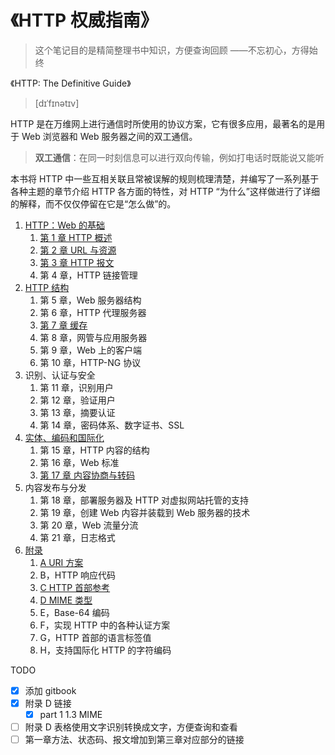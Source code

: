 # 《HTTP 权威指南》

> 这个笔记目的是精简整理书中知识，方便查询回顾 ——不忘初心，方得始终

《HTTP: The Definitive Guide》

> [dɪˈfɪnətɪv]

HTTP 是在万维网上进行通信时所使用的协议方案，它有很多应用，最著名的是用于 Web 浏览器和 Web 服务器之间的双工通信。

> **双工通信**：在同一时刻信息可以进行双向传输，例如打电话时既能说又能听

本书将 HTTP 中一些互相关联且常被误解的规则梳理清楚，并编写了一系列基于各种主题的章节介绍 HTTP 各方面的特性，对 HTTP “为什么”这样做进行了详细的解释，而不仅仅停留在它是“怎么做”的。

1. [HTTP：Web 的基础](./part1.md)
   1. [第 1 章 HTTP 概述](./chapter1.md)
   2. [第 2 章 URL 与资源](./chapter2.md)
   3. [第 3 章 HTTP 报文](./chapter3.md)
   4. 第 4 章，HTTP 链接管理
2. [HTTP 结构](./part2.md)
   1. 第 5 章，Web 服务器结构
   2. 第 6 章，HTTP 代理服务器
   3. [第 7 章 缓存](./chapter7.md)
   4. 第 8 章，网管与应用服务器
   5. 第 9 章，Web 上的客户端
   6. 第 10 章，HTTP-NG 协议
3. 识别、认证与安全
   1. 第 11 章，识别用户
   2. 第 12 章，验证用户
   3. 第 13 章，摘要认证
   4. 第 14 章，密码体系、数字证书、SSL
4. [实体、编码和国际化](./part4.md)
   1. 第 15 章，HTTP 内容的结构
   2. 第 16 章，Web 标准
   3. [第 17 章 内容协商与转码](./chapter17.md)
5. 内容发布与分发
   1. 第 18 章，部署服务器及 HTTP 对虚拟网站托管的支持
   2. 第 19 章，创建 Web 内容并装载到 Web 服务器的技术
   3. 第 20 章，Web 流量分流
   4. 第 21 章，日志格式
6. [附录](./appendix.md)
   1. [A URI 方案](./appendix-a.md)
   2. B，HTTP 响应代码
   3. [C HTTP 首部参考](./appendix-c.md)
   4. [D MIME 类型](./appendix-d.md)
   5. E，Base-64 编码
   6. F，实现 HTTP 中的各种认证方案
   7. G，HTTP 首部的语言标签值
   8. H，支持国际化 HTTP 的字符编码

TODO

- [x] 添加 gitbook
- [x] 附录 D 链接
  - [x] part 1 1.3 MIME
- [ ] 附录 D 表格使用文字识别转换成文字，方便查询和查看
- [ ] 第一章方法、状态码、报文增加到第三章对应部分的链接
